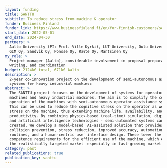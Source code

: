 ```yaml
---
layout: funding
title: SANTTU
subtitle: To reduce stress from machine & operator
funder: Business Finland
funder_link: https://www.businessfinland.fi/en/for-finnish-customers/services/funding
start_date: 2022-05-01
end_date: 2024-04-30
partners: >
  Aalto University (PI: Prof. Ville Kyrki), LUT-University, Oulu University, 
  GIM Oy, Sandvik Oy, Ponsse Oy, Raute Oy, Mantsinen Oy
my_role: >
  Project manager (Aalto), considerable involvement in proposal preparation, 
  writing, and coordination
budget: 2124k€ total, 671k€ Aalto
description: >
  2-year co-innovation project on the development of semi-autonomous assistance
  systems for heavy industrial machines
abstract: >
  The SANTTU project focuses on the development of systems for operators of work
  machines and heavy industrial machines. The aim is to simplify the control and
  operation of the machines with semi-autonomous operator assistance systems.
  This can be used to reduce the cognitive stress on the operator as well as the
  stress on the machine, thus extending machine life, availability, and
  productivity. By combining physics-based (real-time) simulation, digital twins
  and artificial intelligence technologies - semi-automated systems can be
  created. We develop a model-based, AI-assisted solution that provides
  collision prevention, stress reduction, improved accuracy, automation of work
  routines, and a human-centric user interface design. These lower the
  competence requirements for the efficient use of the machine, which expands
  the realistically targeted market, especially in fast-growing market areas.
category: past
related_publications: true
publication_key: santtu
---
```

